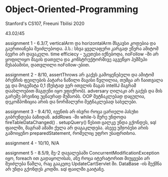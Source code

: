 # Object-Oriented-Programming
Stanford's CS107, Freeuni Tbilisi 2020

43.02/45

assignment 1 - 6.3/7, verticalArm და horizontalArm მსგავსი კოდებია და გაერთიანება შეიძლებოდა. პ.ს.: სხვა ყველაფერი კარგად ეწერა ამიტომ ბევრი არ დავაკელი. 
time efficiecy - უკეთესი იქნებოდა, noFollow -ში არ ყოფილიყო მაგის დათვლა და კონსტრუქტორშივე აგვეწყო ჰეშმეპი შესაბამისი, დათვლილი noFollow-ებით.

assignment 2 - 8/10, assertThrows არ გაქვს გამოყენებული და ამიტომ ბრენჩის ფეილების პატარა ნაწილი მაგისი წვლილია, თუმცა არ ჩაითვალა ეგ და მოგემატა 0,1 
(ზუსტად ვერ ითვლის მაგას intellIJ მაგრამ დაახლოებით მაგდენი იყო ვფიქრობ). adversary ღილაკი არ გაქვს და მის გარეშე ბრეინიც უცნაურად მუშაობს. 
OOP მეტნაკლებად დაცულია, დეკომპოზიცია არის და ნორმალური მეტნაკლებად სახელები.

assignment 3 - 9.4/10, ივენთს არ ისვრი როცა ცარიელი პასუხი გიბრუნდება ბაზიდან. addRows -ში while-ს მერე უნდოდა fireTableDataChanged() . 
setupQuery() წესით ცალკე უნდა გქონდეს, sql ფაილში, მაგრამ ამაში ქულა არ დაგაკლდება. ასევე უმჯობესი არის გამოიყენო preparedStatement, რომელიც უფრო უსაფრთხოა.

assignment 4 - 10/10, N/A

assignment 5 - 8.5/9, მე-2 დავალებაში ConcurrentModificationException იყო, foreach ით გადაყოლისას, ანუ როცა იტერატორით მიუყვები არ შეიძლება წაშლა,
რაც გააკეთე UpdateCartServlet ში. DataBase -ის შექმნა არ უნდა გქონდეს კოდში. sql ფაილში გაიტანე.
